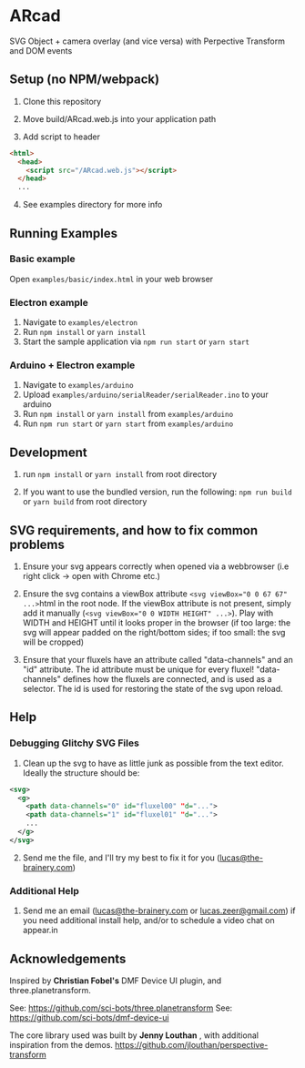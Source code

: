 # ARcad
SVG Object + camera overlay (and vice versa) with Perpective Transform and DOM events


## Setup (no NPM/webpack)

1. Clone this repository

2. Move build/ARcad.web.js into your application path

3. Add script to header
```html
<html>
  <head>
    <script src="/ARcad.web.js"></script>
  </head>
  ...
```

4. See examples directory for more info

## Running Examples

### Basic example
Open ```examples/basic/index.html``` in your web browser

### Electron example
1. Navigate to ```examples/electron```
2. Run ```npm install``` or ```yarn install```
3. Start the sample application via ```npm run start``` or ```yarn start```

### Arduino + Electron example
1. Navigate to ```examples/arduino```
2. Upload ```examples/arduino/serialReader/serialReader.ino``` to your arduino
3. Run ```npm install``` or ```yarn install``` from ```examples/arduino```
4. Run ```npm run start``` or ```yarn start``` from ```examples/arduino```

## Development

1. run ```npm install``` or ```yarn install``` from root directory

2. If you want to use the bundled version, run the following:
  ```npm run build``` or ```yarn build``` from root directory


## SVG requirements, and how to fix common problems

1. Ensure your svg appears correctly when opened via a webbrowser (i.e right click -> open with Chrome etc.)

2. Ensure the svg contains a viewBox attribute ```<svg viewBox="0 0 67 67" ...>```html in the root node. If the viewBox attribute is not present, simply add it manually (```<svg viewBox="0 0 WIDTH HEIGHT" ...>```). Play with WIDTH and HEIGHT until it looks proper in the browser (if too large: the svg will appear padded on the right/bottom sides; if too small: the svg will be cropped)

3. Ensure that your fluxels have an attribute called "data-channels" and an "id" attribute. The id attribute must be unique for every fluxel! "data-channels" defines how the fluxels are connected, and is used as a selector. The id is used for restoring the state of the svg upon reload. 

## Help

### Debugging Glitchy SVG Files

1. Clean up the svg to have as little junk as possible from the text editor. Ideally the structure should be:
```svg
<svg>
  <g>
    <path data-channels="0" id="fluxel00" "d="...">
    <path data-channels="1" id="fluxel01" "d="...">
    ...
  </g>
</svg>
```

2. Send me the file, and I'll try my best to fix it for you (lucas@the-brainery.com)

### Additional Help

1. Send me an email (lucas@the-brainery.com or lucas.zeer@gmail.com) if you need additional install help, and/or to schedule a video chat on appear.in


## Acknowledgements

Inspired by **Christian Fobel's** DMF Device UI plugin, and three.planetransform.

See: https://github.com/sci-bots/three.planetransform
See: https://github.com/sci-bots/dmf-device-ui

The core library used was built by **Jenny Louthan** , with additional inspiration from the demos.
https://github.com/jlouthan/perspective-transform
